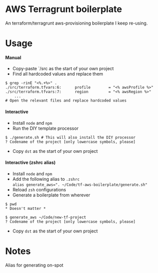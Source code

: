 # AWS Terragrunt boilerplate
An terraform/terragrunt aws-provisioning boilerplate I keep re-using.

# Usage
#### Manual
- Copy-paste `/src as the start of your own project
- Find all hardcoded values and replace them
```
$ grep -rinE "<%.+%>" .
./src/terraform.tfvars:6:      profile        = "<% awsProfile %>"
./src/terraform.tfvars:7:      region         = "<% awsRegion %>"
    ...
# Open the relevant files and replace hardcoded values
```

#### Interactive
- Install `node` and `npm`
- Run the DIY template processor
```
$ ./generate.sh # This will also install the DIY processor
? Codename of the project [only lowercase symbols, please] 
```
- Copy `dst` as the start of your own project

#### Interactive (zshrc alias)
- Install `node` and `npm`  
- Add the following alias to `.zshrc`  
  `alias generate_aws=". ~/Code/tf-aws-boilerplate/generate.sh"`
- Reload `zsh` configurations  
- Generate a boilerplate from wherever  
```
$ pwd
* Doesn't matter *  
  
$ generate_aws ~/Code/new-tf-project  
? Codename of the project [only lowercase symbols, please] 
```
- Copy `dst` as the start of your own project

# Notes
Alias for generating on-spot
```

```